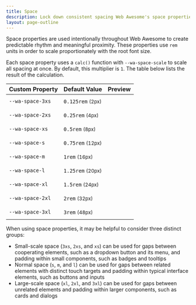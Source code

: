 ```yaml
---
title: Space
description: Lock down consistent spacing Web Awesome's space properties.
layout: page-outline
---
```


<style>
  .spacing-example {
    --dot-size: 0.5em;
    display: flex;
    justify-content: space-between;
    align-items: center;
    background-color: var(--wa-color-neutral-fill-normal);
    height: 2em;
    margin-inline:var(--dot-size);
  }

  .spacing-example::before {
    content: '';
    aspect-ratio: 1 / 1;
    width: var(--dot-size);
    background-color: var(--wa-color-neutral-fill-loud);
    border-radius: 50%;
    margin-inline-start: calc(var(--dot-size) * -1);
  }

  .spacing-example::after {
    content: '';
    aspect-ratio: 1 / 1;
    width: var(--dot-size);
    background-color: var(--wa-color-neutral-fill-loud);
    border-radius: 50%;
    margin-inline-end: calc(var(--dot-size) * -1);
  }
</style>

Space properties are used intentionally throughout Web Awesome to create predictable rhythm and meaningful proximity. These properties use `rem` units in order to scale proportionately with the root font size.

Each space property uses a `calc()` function with `--wa-space-scale` to scale all spacing at once. By default, this multiplier is `1`. The table below lists the result of the calculation.

| Custom Property  | Default Value                   | Preview                                                               |
| ---------------- | ------------------------------- | --------------------------------------------------------------------- |
| `--wa-space-3xs` | `0.125rem` <small>(2px)</small> | <div class="spacing-example" style="width: var(--wa-space-3xs)"></div> |
| `--wa-space-2xs` | `0.25rem` <small>(4px)</small>  | <div class="spacing-example" style="width: var(--wa-space-2xs)"></div> |
| `--wa-space-xs`  | `0.5rem` <small>(8px)</small>   | <div class="spacing-example" style="width: var(--wa-space-xs)"></div>  |
| `--wa-space-s`   | `0.75rem` <small>(12px)</small> | <div class="spacing-example" style="width: var(--wa-space-s)"></div>   |
| `--wa-space-m`   | `1rem` <small>(16px)</small>    | <div class="spacing-example" style="width: var(--wa-space-m)"></div>   |
| `--wa-space-l`   | `1.25rem` <small>(20px)</small> | <div class="spacing-example" style="width: var(--wa-space-l)"></div>   |
| `--wa-space-xl`  | `1.5rem` <small>(24px)</small>  | <div class="spacing-example" style="width: var(--wa-space-xl)"></div>  |
| `--wa-space-2xl` | `2rem` <small>(32px)</small>    | <div class="spacing-example" style="width: var(--wa-space-2xl)"></div> |
| `--wa-space-3xl` | `3rem` <small>(48px)</small>    | <div class="spacing-example" style="width: var(--wa-space-3xl)"></div> |

When using space properties, it may be helpful to consider three distinct groups:
- Small-scale space (`3xs`, `2xs`, and `xs`) can be used for gaps between cooperating elements, such as a dropdown button and its menu, and padding within small components, such as badges and tooltips
- Normal space (`s`, `m`, and `l`) can be used for gaps between related elements with distinct touch targets and padding within typical interface elements, such as buttons and inputs
- Large-scale space (`xl`, `2xl`, and `3xl`) can be used for gaps between unrelated elements and padding within larger components, such as cards and dialogs
